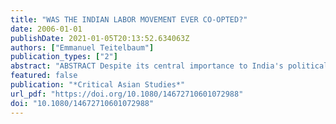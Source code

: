 ```yaml
---
title: "WAS THE INDIAN LABOR MOVEMENT EVER CO-OPTED?"
date: 2006-01-01
publishDate: 2021-01-05T20:13:52.634063Z
authors: ["Emmanuel Teitelbaum"]
publication_types: ["2"]
abstract: "ABSTRACT Despite its central importance to India's political and economic development, the organizational capacity of India's working class is poorly understood. Standard social scientific accounts portray the Indian working class as weakened by continual fragmentation and wholly dominated by political parties and the state. Social scientists therefore assume that the Indian working class is economically and politically inconsequential. This essay challenges these prominent misconceptions. Drawing on original survey data, government statistics, and a discussion of Indian industrial and labor law, the author shows that the Indian labor movement has been much more unified, much more contentious in the collective bargaining arena, and much more politically influential than previously assumed. The author speculates that the key reason social scientists have misjudged the strength of organized labor in India is that their assessments have relied too heavily on “key source” interviews with business, political and trade union elites, all of whom have incentives to portray workers as divided and weak."
featured: false
publication: "*Critical Asian Studies*"
url_pdf: "https://doi.org/10.1080/14672710601072988"
doi: "10.1080/14672710601072988"
---
```


